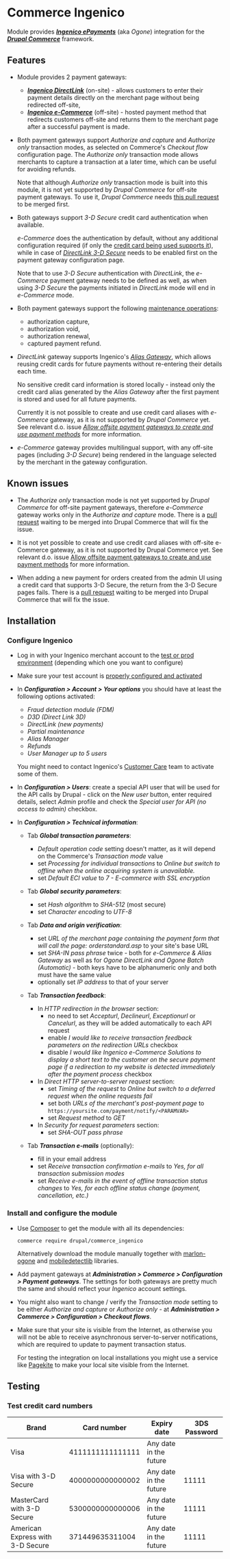 # Commerce Ingenico

Module provides _**[Ingenico ePayments](http://payment-services.ingenico.com/)**_ (aka _Ogone_) integration for the _**[Drupal Commerce](https://www.drupal.org/project/commerce)**_ framework.

## Features

 - Module provides 2 payment gateways:
   - _**[Ingenico DirectLink](https://payment-services.ingenico.com/int/en/ogone/support/guides/integration%20guides/directlink)**_ (on-site) - allows customers to enter their payment details directly on the merchant page without being redirected off-site,
   - _**[Ingenico e-Commerce](https://payment-services.ingenico.com/int/en/ogone/support/guides/integration%20guides/e-commerce)**_ (off-site) - hosted payment method that redirects customers off-site and returns them to the merchant page after a successful payment is made.

 - Both payment gateways support _Authorize and capture_ and _Authorize only_ transaction modes, as selected on Commerce's _Checkout flow_ configuration page. The _Authorize only_ transaction mode allows merchants to capture a transaction at a later time, which can be useful for avoiding refunds.

   Note that although _Authorize only_ transaction mode is built into this module, it is not yet supported by _Drupal Commerce_ for off-site payment gateways. To use it, _Drupal Commerce_ needs [this pull request](https://github.com/drupalcommerce/commerce/pull/595) to be merged first.

 - Both gateways support _3-D Secure_ credit card authentication when available.

   _e-Commerce_ does the authentication by default, without any additional configuration required (if only the [credit card being used supports it](https://payment-services.ingenico.com/int/en/ogone/support/guides/integration%20guides/directlink-3-d/3-d-transaction-flow-via-directlink#comments)), while in case of [_DirectLink_ _3-D Secure_](https://payment-services.ingenico.com/int/en/ogone/support/guides/integration%20guides/directlink-3-d) needs to be enabled first on the payment gateway configuration page.

   Note that to use _3-D Secure_ authentication with _DirectLink_, the _e-Commerce_ payment gateway needs to be defined as well, as when using _3-D Secure_ the payments initiated in _DirectLink_ mode will end in _e-Commerce_ mode.

 - Both payment gateways support the following [maintenance operations](https://payment-services.ingenico.com/int/en/ogone/support/guides/integration%20guides/directlink/maintenance):
   - authorization capture,
   - authorization void,
   - authorization renewal,
   - captured payment refund.

 - _DirectLink_ gateway supports Ingenico's _[Alias Gateway](https://payment-services.ingenico.com/int/en/ogone/support/guides/integration%20guides/alias-gateway)_, which allows reusing credit cards for future payments without re-entering their details each time.

   No sensitive credit card information is stored locally - instead only the credit card alias generated by the _Alias Gateway_ after the first payment is stored and used for all future payments.

   Currently it is not possible to create and use credit card aliases with _e-Commerce_ gateway, as it is not supported by _Drupal Commerce_ yet. See relevant d.o. issue _[Allow offsite payment gateways to create and use payment methods](https://www.drupal.org/node/2838380)_ for more information.

 - _e-Commerce_ gateway provides multilingual support, with any off-site pages (including _3-D Secure_) being rendered in the language selected by the merchant in the gateway configuration.

## Known issues

 - The _Authorize only_ transaction mode is not yet supported by _Drupal Commerce_ for off-site payment gateways, therefore _e-Commerce_ gateway works only in the _Authorize and capture_ mode. There is a [pull request](https://github.com/drupalcommerce/commerce/pull/595) waiting to be merged into Drupal Commerce that will fix the issue.

 - It is not yet possible to create and use credit card aliases with off-site e-Commerce gateway, as it is not supported by Drupal Commerce yet. See relevant d.o. issue [Allow offsite payment gateways to create and use payment methods](https://www.drupal.org/node/2838380) for more information.

 - When adding a new payment for orders created from the admin UI using a credit card that supports 3-D Secure, the return from the 3-D Secure pages fails. There is a [pull request](https://github.com/drupalcommerce/commerce/pull/601) waiting to be merged into Drupal Commerce that will fix the issue.

## Installation

### Configure Ingenico

 - Log in with your Ingenico merchant account to the [test or prod environment](https://payment-services.ingenico.com/int/en/login) (depending which one you want to configure)

 - Make sure your test account is [properly configured and activated](https://payment-services.ingenico.com/int/en/ogone/support/guides/user%20guides/test-account-creation/configure-account)

 - In _**Configuration > Account > Your options**_ you should have at least the following options activated:

   - _Fraud detection module (FDM)_
   - _D3D (Direct Link 3D)_
   - _DirectLink (new payments)_
   - _Partial maintenance_
   - _Alias Manager_
   - _Refunds_
   - _User Manager up to 5 users_

   You might need to contact Ingenico's <a href="mailto:support@ogone.com">Customer Care</a> team to activate some of them.

 - In _**Configuration > Users**_: create a special API user that will be used for the  API calls by Drupal - click on the _New user_ button, enter required details, select _Admin_ profile and check the _Special user for API (no access to admin)_ checkbox.

 - In _**Configuration > Technical information**_:

   - Tab _**Global transaction parameters**_:
     - _Default operation code_ setting doesn't matter, as it will depend on the Commerce's _Transaction mode_ value
     - set _Processing for individual transactions_ to _Online but switch to offline when the online acquiring system is unavailable._
     - set _Default ECI value_ to _7 - E-commerce with SSL encryption_

   - Tab _**Global security parameters**_:
     - set _Hash algorithm_ to _SHA-512_ (most secure)
     - set _Character encoding_ to _UTF-8_

   - Tab _**Data and origin verification**_:
     - set _URL of the merchant page containing the payment form that will call the page: orderstandard.asp_ to your site's base URL
     - set _SHA-IN pass phrase_ twice - both for _e-Commerce & Alias Gateway_ as well as for _Ogone DirectLink and Ogone Batch (Automatic)_ - both keys have to be alphanumeric only and both must have the same value
     - optionally set _IP address_ to that of your server
     
   - Tab _**Transaction feedback**_:
     - In _HTTP redirection in the browser_ section:
       - no need to set _Accepturl_, _Declineurl_, _Exceptionurl_ or _Cancelurl_, as they will be added automatically to each API request
       - enable _I would like to receive transaction feedback parameters on the redirection URLs_ checkbox
       - disable _I would like Ingenico e-Commerce Solutions to display a short text to the customer on the secure payment page if a redirection to my website is detected immediately after the payment process_ checkbox
     - In _Direct HTTP server-to-server request_ section:
       - set _Timing of the request_ to _Online but switch to a deferred request when the online requests fail_
       - set both _URLs of the merchant's post-payment page_ to `https://yoursite.com/payment/notify/<PARAMVAR>`
       - set _Request method_ to _GET_
     - In _Security for request parameters_ section:
       - set _SHA-OUT pass phrase_

   - Tab _**Transaction e-mails**_ (optionally):
     - fill in your email address
     - set _Receive transaction confirmation e-mails_ to _Yes, for all transaction submission modes_
     - set _Receive e-mails in the event of offline transaction status changes_ to _Yes, for each offline status change (payment, cancellation, etc.)_

### Install and configure the module

 - Use [Composer](https://getcomposer.org/) to get the module with all its dependencies:

   ```
   commerce require drupal/commerce_ingenico
   ```

   Alternatively download the module manually together with [marlon-ogone](https://github.com/marlon-be/marlon-ogone) and [mobiledetectlib](https://packagist.org/packages/mobiledetect/mobiledetectlib) libraries.

 - Add payment gateways at _**Administration > Commerce > Configuration > Payment gateways**_. The settings for both gateways are pretty much the same and should reflect your _Ingenico_ account settings.

 - You might also want to change / verify the _Transaction mode_ setting to be either _Authorize and capture_ or _Authorize only_ - at _**Administration > Commerce > Configuration > Checkout flows**_.

 - Make sure that your site is visible from the Internet, as otherwise you will not be able to receive asynchronous server-to-server notifications, which are required to update to payment transaction status.

   For testing the integration on local installations you might use a service like [Pagekite](https://pagekite.net/) to make your local site visible from the Internet.

## Testing

### Test credit card numbers

 Brand                             |   Card number    |      Expiry date       | 3DS Password
-----------------------------------|------------------|------------------------|--------------
 Visa                              | 4111111111111111 | Any date in the future |
 Visa with 3-D Secure              | 4000000000000002 | Any date in the future |    11111
 MasterCard with 3-D Secure        | 5300000000000006 | Any date in the future |    11111
 American Express with 3-D Secure  | 371449635311004  | Any date in the future |    11111
